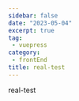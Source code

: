 ```yaml
---
sidebar: false
date: "2023-05-04"
excerpt: true
tag: 
 - vuepress
category: 
 - frontEnd
title: real-test
---
```


real-test
